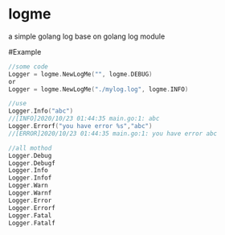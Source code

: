 # logme
a simple golang log base on golang  log module

#Example
```go
//some code 
Logger = logme.NewLogMe("", logme.DEBUG)
or 
Logger = logme.NewLogMe("./mylog.log", logme.INFO)

//use
Logger.Info("abc")
//[INFO]2020/10/23 01:44:35 main.go:1: abc
Logger.Errorf("you have error %s","abc")
//[ERROR]2020/10/23 01:44:35 main.go:1: you have error abc

//all mothod
Logger.Debug
Logger.Debugf
Logger.Info
Logger.Infof
Logger.Warn
Logger.Warnf
Logger.Error
Logger.Errorf
Logger.Fatal
Logger.Fatalf
```

